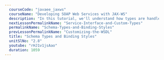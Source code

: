 ```yaml
---
  courseCode: "javaee_jaxws"
  courseName: "Developing SOAP Web Services with JAX-WS"
  description: "In this tutorial, we'll understand how types are handled in the WSDL. We'll also explore the two styles we can choose from for our WSDL - Document style and RPC style."
  nextLessonPermalinkName: "Service-Interface-and-Custom-Types"
  permalinkName: "Schema-Types-and-Binding-Styles"
  prevLessonPermalinkName: "Customizing-the-WSDL"
  title: "Schema Types and Binding Styles"
  unitSlNo: "2.8"
  youtube: "rHJ1v1jsAao"
  duration: 1059
---
```

